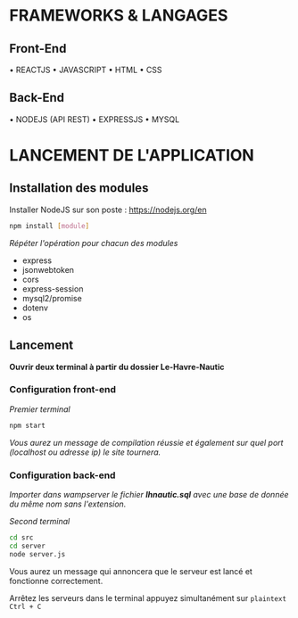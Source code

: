 # FRAMEWORKS & LANGAGES

## Front-End
•	REACTJS
•	JAVASCRIPT
•	HTML
•	CSS

## Back-End
•	NODEJS (API REST)
•	EXPRESSJS
•	MYSQL

# LANCEMENT DE L'APPLICATION

## Installation des modules 

Installer NodeJS sur son poste : https://nodejs.org/en

```bash
npm install [module]
```

_Répéter l'opération pour chacun des modules_

* express
* jsonwebtoken
* cors
* express-session
* mysql2/promise
* dotenv
* os

## Lancement 
**Ouvrir deux terminal à partir du dossier Le-Havre-Nautic**

### Configuration front-end

_Premier terminal_

```bash
npm start
```

_Vous aurez un message de compilation réussie et également sur quel port (localhost ou adresse ip) le site tournera._

### Configuration back-end

_Importer dans wampserver le fichier  **lhnautic.sql** avec une base de donnée du même nom sans l'extension._

_Second terminal_

```bash
cd src 
cd server 
node server.js
```

Vous aurez un message qui annoncera que le serveur est lancé et fonctionne correctement.

Arrêtez les serveurs dans le terminal appuyez simultanément sur ```plaintext Ctrl + C```

